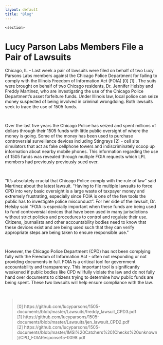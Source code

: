 ```yaml
---
layout: default
title: "Blog"
---
```


	<section> 
<h1> Lucy Parson Labs Members File a Pair of Lawsuits </h1>

<p>
Chicago, IL - Last week a pair of lawsuits were filed on behalf of two Lucy Parsons Labs members against the Chicago Police Department for failing to comply with the Illinois Freedom of Information Act (FOIA) [0] [1] . The suits were brought on behalf of two Chicago residents, Dr. Jennifer Helsby and Freddy Martinez, who are investigating the use of the Chicago Police Department’s asset forfeiture funds. Under Illinois law, local police can seize money suspected of being involved in criminal wrongdoing. Both lawsuits seek to trace the use of 1505 funds. </p>
<br>

<p>
Over the last five years the Chicago Police has seized and spent millions of dollars through their 1505 funds with little public oversight of where the money is going. Some of the money has been used to purchase controversial surveillance devices including Stingrays [2] - cell site simulators that act as fake cellphone towers and indiscriminately scoop up information about nearby mobile phones. This information regarding the use of 1505 funds was revealed through multiple FOIA requests which LPL members had previously previously sued over.</p>
<br>

<p>“It’s absolutely crucial that Chicago Police comply with the rule of law” said Martinez about the latest lawsuit. “Having to file multiple lawsuits to force CPD into very basic oversight is a large waste of taxpayer money and extremely frustrating, especially since FOIA is one of the few tools the public has to investigate police misconduct”.  For her side of the lawsuit, Dr. Helsby said “FOIA is especially important when these funds are being used to fund controversial devices that have been used in many jurisdictions without strict policies and procedures to control and regulate their use. Citizens, journalists and other accountability bodies need to know that these devices exist and are being used such that they can verify appropriate steps are being taken to ensure responsible use.”</p> 
<br>

<p>
However, the Chicago Police Department (CPD) has not been complying fully with the Freedom of Information Act - often not responding or not providing documents in full. FOIA is a critical tool for government accountability and transparency. This important tool is significantly weakened if public bodies like CPD willfully violate the law and do not fully hand over documents to citizens trying to determine how public funds are being spent. These two lawsuits will help ensure compliance with the law. 
</p> 
<br>
<blockquote>
<br>
[0] https://github.com/lucyparsons/1505-documents/blob/master/Lawsuits/freddy_lawsuit_CPD3.pdf
<br>
[1] https://github.com/lucyparsons/1505-documents/blob/master/Lawsuits/jen_lawsuit_CPD2.pdf
<br>
[2] https://github.com/lucyparsons/1505-documents/blob/master/IMSI%20Catchers%20(Checks%20unknown)/CPD_FOIAResponse15-0098.pdf
</blockquote>
	</section>
